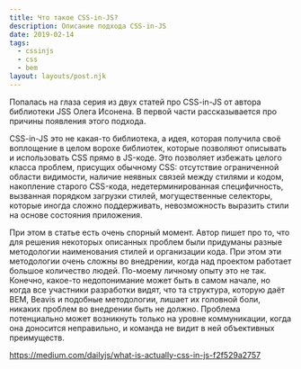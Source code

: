 ```yaml
---
title: Что такое CSS-in-JS?
description: Описание подхода CSS-in-JS
date: 2019-02-14
tags:
  - cssinjs
  - css
  - bem
layout: layouts/post.njk
---
```

Попалась на глаза серия из двух статей про CSS-in-JS от автора библиотеки JSS Олега Исонена. В первой части рассказывается про причины появления этого подхода.

CSS-in-JS это не какая-то библиотека, а идея, которая получила своё воплощение в целом ворохе библиотек, которые позволяют описывать и использовать CSS прямо в JS-коде. Это позволяет избежать целого класса проблем, присущих обычному CSS: отсутствие ограниченной области видимости, наличие неявных связей между стилями и кодом, накопление старого CSS-кода, недетерминированная специфичность, вызванная порядком загрузки стилей, могущественные селекторы, которые иногда сложно поддерживать, невозможность выразить стили на основе состояния приложения.

При этом в статье есть очень спорный момент. Автор пишет про то, что для решения некоторых описанных проблем были придуманы разные методологии наименования стилей и организации кода. При этом эти методологии очень сложны во внедрении, когда над проектом работает большое количество людей. По-моему личному опыту это не так. Конечно, какое-то недопонимание может быть в самом начале, но когда все участники разработки видят, что та структура, которую даёт BEM, Beavis и подобные методологии, лишает их головной боли, никаких проблем во внедрении быть не должно. Проблема потенциально может возникнуть только на уровне коммуникации, когда она доносится неправильно, и команда не видит в ней объективных преимуществ.

https://medium.com/dailyjs/what-is-actually-css-in-js-f2f529a2757 
